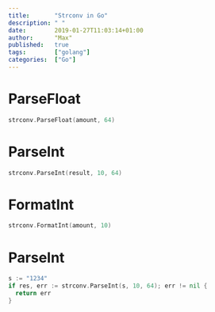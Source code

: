 ```yaml
---
title:       "Strconv in Go"
description: " "
date:        2019-01-27T11:03:14+01:00
author:      "Max"
published:   true
tags:        ["golang"]
categories:  ["Go"]
---
```


# ParseFloat

```go
strconv.ParseFloat(amount, 64)
```

# ParseInt

```go
strconv.ParseInt(result, 10, 64)
```

# FormatInt

```go
strconv.FormatInt(amount, 10)
```

# ParseInt

```go
s := "1234"
if res, err := strconv.ParseInt(s, 10, 64); err != nil {
  return err
}
```
